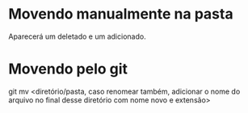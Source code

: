 # Movendo manualmente na pasta

Aparecerá um deletado e um adicionado. 


# Movendo pelo git

git mv <arquivo> <diretório/pasta, caso renomear também, adicionar o nome do arquivo no final desse diretório com nome novo e extensão>